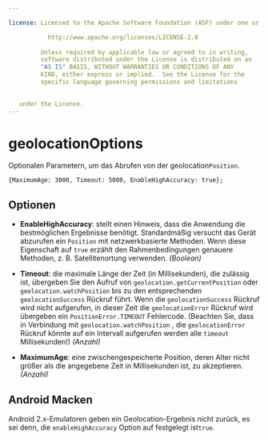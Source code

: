 ```yaml
---

license: Licensed to the Apache Software Foundation (ASF) under one or more contributor license agreements. See the NOTICE file distributed with this work for additional information regarding copyright ownership. The ASF licenses this file to you under the Apache License, Version 2.0 (the "License"); you may not use this file except in compliance with the License. You may obtain a copy of the License at

           http://www.apache.org/licenses/LICENSE-2.0
    
         Unless required by applicable law or agreed to in writing,
         software distributed under the License is distributed on an
         "AS IS" BASIS, WITHOUT WARRANTIES OR CONDITIONS OF ANY
         KIND, either express or implied.  See the License for the
         specific language governing permissions and limitations
    

   under the License.
---
```


# geolocationOptions

Optionalen Parametern, um das Abrufen von der geolocation`Position`.

    {MaximumAge: 3000, Timeout: 5000, EnableHighAccuracy: true};
    

## Optionen

*   **EnableHighAccuracy**: stellt einen Hinweis, dass die Anwendung die bestmöglichen Ergebnisse benötigt. Standardmäßig versucht das Gerät abzurufen ein `Position` mit netzwerkbasierte Methoden. Wenn diese Eigenschaft auf `true` erzählt den Rahmenbedingungen genauere Methoden, z. B. Satellitenortung verwenden. *(Boolean)*

*   **Timeout**: die maximale Länge der Zeit (in Millisekunden), die zulässig ist, übergeben Sie den Aufruf von `geolocation.getCurrentPosition` oder `geolocation.watchPosition` bis zu den entsprechenden `geolocationSuccess` Rückruf führt. Wenn die `geolocationSuccess` Rückruf wird nicht aufgerufen, in dieser Zeit die `geolocationError` Rückruf wird übergeben ein `PositionError.TIMEOUT` Fehlercode. (Beachten Sie, dass in Verbindung mit `geolocation.watchPosition` , die `geolocationError` Rückruf könnte auf ein Intervall aufgerufen werden alle `timeout` Millisekunden!) *(Anzahl)*

*   **MaximumAge**: eine zwischengespeicherte Position, deren Alter nicht größer als die angegebene Zeit in Millisekunden ist, zu akzeptieren. *(Anzahl)*

## Android Macken

Android 2.x-Emulatoren geben ein Geolocation-Ergebnis nicht zurück, es sei denn, die `enableHighAccuracy` Option auf festgelegt ist`true`.